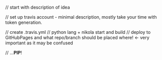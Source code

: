 <!--
.. title: 0x02 travis + nikola
.. slug: travis-nikola
.. date: 2018-05-25 00:00:00 UTC
.. tags: travis travis-ci nikola
.. category: configure
.. link: 
.. description: How to use travis-ci to build Nikola static pages and deploy them on GitHub Pages.
.. type: text
-->

// start with description of idea

// set up travis account - minimal description, mostly take your time with token generation.

// create .travis.yml
// python lang + nikola start and build
// deploy to GitHubPages and what repo/branch should be placed where! <- very important as it may be confused

// ...**PIP**!
